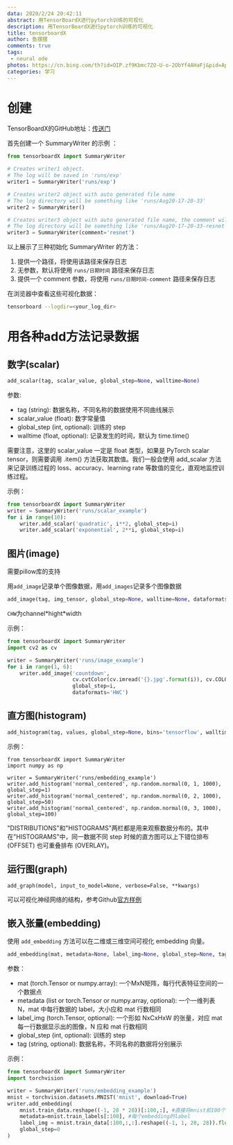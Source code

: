 ```yaml
---
data: 2020/2/24 20:42:11
abstract: 用TensorBoardX进行pytorch训练的可视化
description: 用TensorBoardX进行pytorch训练的可视化
title: tensorboardX
author: 鱼摆摆
comments: true
tags: 
 - neural ode
photos: https://cn.bing.com/th?id=OIP.zf9Kbmc7ZO-U-o-2ObYf4AHaFj&pid=Api&rs=1
categories: 学习
---
```


# 创建

TensorBoardX的GitHub地址：[传送门](https://github.com/lanpa/tensorboardX)

首先创建一个 SummaryWriter 的示例 ：

```python
from tensorboardX import SummaryWriter

# Creates writer1 object.
# The log will be saved in 'runs/exp'
writer1 = SummaryWriter('runs/exp')

# Creates writer2 object with auto generated file name
# The log directory will be something like 'runs/Aug20-17-20-33'
writer2 = SummaryWriter()

# Creates writer3 object with auto generated file name, the comment will be appended to the filename.
# The log directory will be something like 'runs/Aug20-17-20-33-resnet'
writer3 = SummaryWriter(comment='resnet')
```

以上展示了三种初始化 SummaryWriter 的方法：

1. 提供一个路径，将使用该路径来保存日志
2. 无参数，默认将使用 `runs/日期时间` 路径来保存日志
3. 提供一个 comment 参数，将使用 `runs/日期时间-comment` 路径来保存日志

在浏览器中查看这些可视化数据：

```bash
tensorboard --logdir=<your_log_dir>
```

# 用各种add方法记录数据

## 数字(scalar)

```python
add_scalar(tag, scalar_value, global_step=None, walltime=None)
```

参数:

- tag (string): 数据名称，不同名称的数据使用不同曲线展示
- scalar_value (float): 数字常量值
- global_step (int, optional): 训练的 step
- walltime (float, optional): 记录发生的时间，默认为 time.time()

需要注意，这里的 scalar_value 一定是 float 类型，如果是 PyTorch scalar tensor，则需要调用 .item() 方法获取其数值。我们一般会使用 add_scalar 方法来记录训练过程的 loss、accuracy、learning rate 等数值的变化，直观地监控训练过程。

示例：

```python
from tensorboardX import SummaryWriter
writer = SummaryWriter('runs/scalar_example')
for i in range(10):
    writer.add_scalar('quadratic', i**2, global_step=i)
    writer.add_scalar('exponential', 2**i, global_step=i)
```

## 图片(image)

需要pillow库的支持

用`add_image`记录单个图像数据，用`add_images`记录多个图像数据

```python
add_image(tag, img_tensor, global_step=None, walltime=None, dataformats='CHW')
```

`CHW`为channel\*hight\*width

示例：

```python
from tensorboardX import SummaryWriter
import cv2 as cv

writer = SummaryWriter('runs/image_example')
for i in range(1, 6):
    writer.add_image('countdown',
                     cv.cvtColor(cv.imread('{}.jpg'.format(i)), cv.COLOR_BGR2RGB),
                     global_step=i,
                     dataformats='HWC')
```

## 直方图(histogram)

```python
add_histogram(tag, values, global_step=None, bins='tensorflow', walltime=None, max_bins=None) 
```

示例：

```pythpn
from tensorboardX import SummaryWriter
import numpy as np

writer = SummaryWriter('runs/embedding_example')
writer.add_histogram('normal_centered', np.random.normal(0, 1, 1000), global_step=1)
writer.add_histogram('normal_centered', np.random.normal(0, 2, 1000), global_step=50)
writer.add_histogram('normal_centered', np.random.normal(0, 3, 1000), global_step=100)
```

"DISTRIBUTIONS"和"HISTOGRAMS"两栏都是用来观察数据分布的。其中在"HISTOGRAMS"中，同一数据不同 step 时候的直方图可以上下错位排布 (OFFSET) 也可重叠排布 (OVERLAY)。 

## 运行图(graph)

```pythpn
add_graph(model, input_to_model=None, verbose=False, **kwargs)
```

可以可视化神经网络的结构，参考Github[官方样例](https://github.com/lanpa/tensorboardX/blob/master/examples/demo_graph.py )

## 嵌入张量(embedding)

使用 `add_embedding` 方法可以在二维或三维空间可视化 embedding 向量。 

```python
add_embedding(mat, metadata=None, label_img=None, global_step=None, tag='default', metadata_header=None)
```

参数：

- mat (torch.Tensor or numpy.array): 一个MxN矩阵，每行代表特征空间的一个数据点
- metadata (list or torch.Tensor or numpy.array, optional): 一个一维列表N，mat 中每行数据的 label，大小应和 mat 行数相同
- label_img (torch.Tensor, optional): 一个形如 NxCxHxW 的张量，对应 mat 每一行数据显示出的图像，N 应和 mat 行数相同
- global_step (int, optional): 训练的 step
- tag (string, optional): 数据名称，不同名称的数据将分别展示

示例：

```python
from tensorboardX import SummaryWriter
import torchvision

writer = SummaryWriter('runs/embedding_example')
mnist = torchvision.datasets.MNIST('mnist', download=True)
writer.add_embedding(
    mnist.train_data.reshape((-1, 28 * 28))[:100,:], #直接将mnist前100个数据展开成一维向量作为embedding
    metadata=mnist.train_labels[:100], #每个embedding的label
    label_img = mnist.train_data[:100,:,:].reshape((-1, 1, 28, 28)).float() / 255, #每个图像
    global_step=0
)
```

